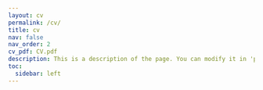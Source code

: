 ```yaml
---
layout: cv
permalink: /cv/
title: cv
nav: false
nav_order: 2
cv_pdf: CV.pdf
description: This is a description of the page. You can modify it in 'pages/_cv.md'. You can also change or remove the top pdf download button.
toc:
  sidebar: left
---
```

